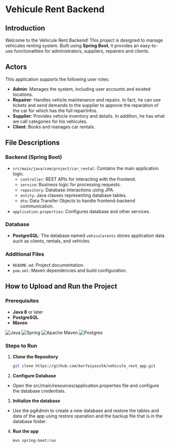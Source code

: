# Vehicule Rent Backend 

## Introduction
Welcome to the Vehicule Rent Backend! This project is designed to manage vehicules renting system. Built using **Spring Boot**, it provides an easy-to-use functionalities for administrators, suppliers, repairers and clients.

## Actors
This application supports the following user roles:
- **Admin**: Manages the system, including user accounts and existed locations.
- **Repairer**: Handles vehicle maintenance and repairs. In fact, he can use tickets and send demands to the supplier to approve the reparation of the car for which has the full repairInfos.
- **Supplier**: Provides vehicle inventory and details. In addition, he has what we call categories for his vehicules.
- **Client**: Books and manages car rentals.

## File Descriptions

### Backend (Spring Boot)
- `src/main/java/com/project/car_rental`: Contains the main application logic.
  - `controller`: REST APIs for interacting with the frontend.
  - `service`: Business logic for processing requests.
  - `repository`: Database interactions using JPA.
  - `entity`: Java classes representing database tables.
  - `dto`: Data Transfer Objects to handle frontend-backend communication.
- `application.properties`: Configures database and other services.


### Database
- **PostgreSQL**: The database named `vehiculerents` stores application data such as clients, rentals, and vehicles.

### Additional Files
- `README.md`: Project documentation.
- `pom.xml`: Maven dependencies and build configuration.

## How to Upload and Run the Project

### Prerequisites
- **Java 8** or later
- **PostgreSQL**
- **Maven**
  
![Java](https://img.shields.io/badge/java-%23ED8B00.svg?style=for-the-badge&logo=openjdk&logoColor=white) ![Spring](https://img.shields.io/badge/spring-%236DB33F.svg?style=for-the-badge&logo=spring&logoColor=white) ![Apache Maven](https://img.shields.io/badge/Apache%20Maven-C71A36?style=for-the-badge&logo=Apache%20Maven&logoColor=white) ![Postgres](https://img.shields.io/badge/postgres-%23316192.svg?style=for-the-badge&logo=postgresql&logoColor=white)

### Steps to Run

1. **Clone the Repository**
   ```bash
   git clone https://github.com/kerfaiyass54/vehicule_rent_app.git
   
2. **Configure Database**
- Open the src/main/resources/application.properties file and configure the database credentials.
   
3. **Initialize the database**
- Use the pgAdmin to create a new database and restore the tables and data of the app using restore operation and the backup file that is in the database folder.

4. **Run the app**
   ```bash
   mvn spring-boot:run
   

